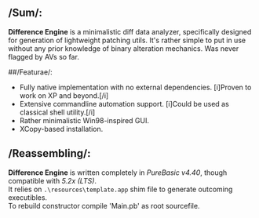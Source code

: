 ## /Sum/:
**Difference Engine** is a minimalistic diff data analyzer, specifically designed for generation of lightweight patching utils. It's rather simple to put in use without any prior knowledge of binary alteration mechanics.
Was never flagged by AVs so far.

##/Featurae/:
-	Fully native implementation with no external dependencies. [i]Proven to work on XP and beyond.[/i]
-	Extensive commandline automation support. [i]Could be used as classical shell utility.[/i]
-	Rather minimalistic Win98-inspired GUI.
-	XCopy-based installation.

## /Reassembling/:
**Difference Engine** is written completely in *PureBasic v4.40*, though compatible with *5.2x (LTS)*.  
It relies on `.\resources\template.app` shim file to generate outcoming executibles.  
To rebuild constructor compile 'Main.pb' as root sourcefile.
